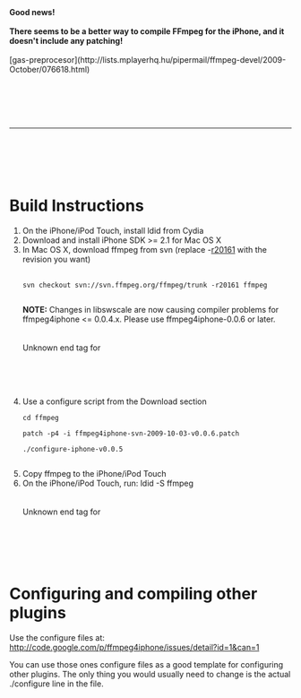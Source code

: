 <b>
Good news!<br>
<br>
There seems to be a better way to compile FFmpeg for the iPhone, and it doesn't include any patching!<br>
<br>
</b>
[gas-preprocesor](http://lists.mplayerhq.hu/pipermail/ffmpeg-devel/2009-October/076618.html)

<br><br>
<br>
<br>
<hr><br>
<br>
<br>
<br>
<h1>Build Instructions</h1>

<ol>
<li> On the iPhone/iPod Touch, install ldid from Cydia </li>
<li> Download and install iPhone SDK >= 2.1 for Mac OS X</li>
<li> In Mac OS X, download ffmpeg from svn (replace -<a href='https://code.google.com/p/ffmpeg4iphone/source/detail?r=20161'>r20161</a> with the revision you want)<br>
<br>
<pre><code>svn checkout svn://svn.ffmpeg.org/ffmpeg/trunk -r20161 ffmpeg<br>
</code></pre>

<b>NOTE:</b>  Changes in libswscale are now causing compiler problems for ffmpeg4iphone <= 0.0.4.x. Please use ffmpeg4iphone-0.0.6 or later.<br>
<br>
<br>
Unknown end tag for </li><br>
<br>
<br>
<li> Use a configure script from the Download section</li>

<pre><code>cd ffmpeg<br>
patch -p4 -i ffmpeg4iphone-svn-2009-10-03-v0.0.6.patch<br>
./configure-iphone-v0.0.5<br>
</code></pre>
<li>Copy ffmpeg to the iPhone/iPod Touch</li>

<li>On the iPhone/iPod Touch, run: ldid -S ffmpeg</li>
<br>
<br>
Unknown end tag for </ol><br>
<br>
<br>
<br>
<h1>Configuring and compiling other plugins</h1>
Use the configure files at:<br>
<a href='http://code.google.com/p/ffmpeg4iphone/issues/detail?id=1&can=1'>http://code.google.com/p/ffmpeg4iphone/issues/detail?id=1&amp;can=1</a>

You can use those ones configure files as a good template for configuring other plugins. The only thing you would usually need to change is the actual ./configure line in the file.